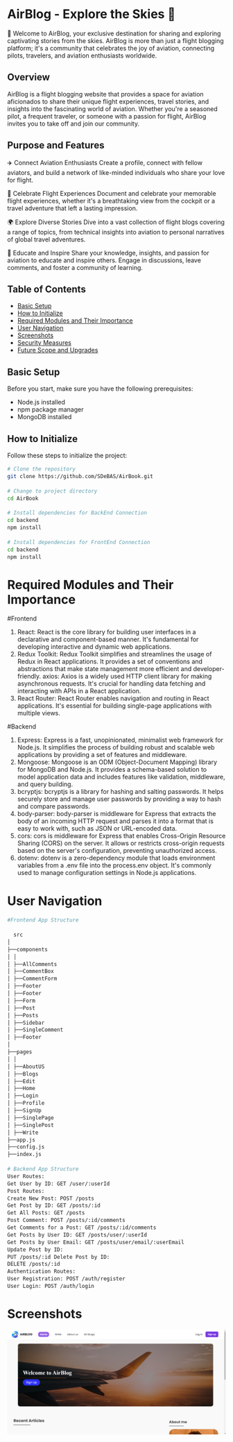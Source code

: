 # AirBlog - Explore the Skies 🛫

🚀 Welcome to AirBlog, your exclusive destination for sharing and exploring captivating stories from the skies. AirBlog is more than just a flight blogging platform; it's a community that celebrates the joy of aviation, connecting pilots, travelers, and aviation enthusiasts worldwide.

## Overview

AirBlog is a flight blogging website that provides a space for aviation aficionados to share their unique flight experiences, travel stories, and insights into the fascinating world of aviation. Whether you're a seasoned pilot, a frequent traveler, or someone with a passion for flight, AirBlog invites you to take off and join our community.

## Purpose and Features
✈️ Connect Aviation Enthusiasts
Create a profile, connect with fellow aviators, and build a network of like-minded individuals who share your love for flight.

📖 Celebrate Flight Experiences
Document and celebrate your memorable flight experiences, whether it's a breathtaking view from the cockpit or a travel adventure that left a lasting impression.

🌍 Explore Diverse Stories
Dive into a vast collection of flight blogs covering a range of topics, from technical insights into aviation to personal narratives of global travel adventures.

🚀 Educate and Inspire
Share your knowledge, insights, and passion for aviation to educate and inspire others. Engage in discussions, leave comments, and foster a community of learning.

## Table of Contents

- [Basic Setup](#basic-setup)
- [How to Initialize](#how-to-initialize)
- [Required Modules and Their Importance](#required-modules-and-their-importance)
- [User Navigation](#user-navigation)
- [Screenshots](#screenshots)
- [Security Measures](#security-measures)
- [Future Scope and Upgrades](#future-scope-and-upgrades)


## Basic Setup

Before you start, make sure you have the following prerequisites:

- Node.js installed
- npm package manager
- MongoDB installed

## How to Initialize

Follow these steps to initialize the project:

```bash
# Clone the repository
git clone https://github.com/SDeBAS/AirBook.git

# Change to project directory
cd AirBook

# Install dependencies for BackEnd Connection
cd backend
npm install

# Install dependencies for FrontEnd Connection
cd backend
npm install
```
# Required Modules and Their Importance

#Frontend
1. React: React is the core library for building user interfaces in a declarative and component-based manner. It's fundamental for developing interactive and dynamic web applications.
2. Redux Toolkit: Redux Toolkit simplifies and streamlines the usage of Redux in React applications. It provides a set of conventions and abstractions that make state management more efficient and developer-friendly.
axios: Axios is a widely used HTTP client library for making asynchronous requests. It's crucial for handling data fetching and interacting with APIs in a React application.
3. React Router: React Router enables navigation and routing in React applications. It's essential for building single-page applications with multiple views.

#Backend

1. Express: Express is a fast, unopinionated, minimalist web framework for Node.js. It simplifies the process of building robust and scalable web applications by providing a set of features and middleware.
2. Mongoose: Mongoose is an ODM (Object-Document Mapping) library for MongoDB and Node.js. It provides a schema-based solution to model application data and includes features like validation, middleware, and query building.
3. bcryptjs: bcryptjs is a library for hashing and salting passwords. It helps securely store and manage user passwords by providing a way to hash and compare passwords.
4. body-parser: body-parser is middleware for Express that extracts the body of an incoming HTTP request and parses it into a format that is easy to work with, such as JSON or URL-encoded data.
5. cors: cors is middleware for Express that enables Cross-Origin Resource Sharing (CORS) on the server. It allows or restricts cross-origin requests based on the server's configuration, preventing unauthorized access.
6. dotenv: dotenv is a zero-dependency module that loads environment variables from a .env file into the process.env object. It's commonly used to manage configuration settings in Node.js applications.

# User Navigation

```bash
#Frontend App Structure 

  src
│
├──components
│ │
│ ├──AllComments
│ ├──CommentBox
│ ├──CommentForm
│ ├──Footer
│ ├──Footer
│ ├──Form
│ ├──Post
│ ├──Posts
│ ├──Sidebar
│ ├──SingleComment
│ ├──Footer
│
├──pages
│ │
│ ├──AboutUS
│ ├──Blogs
│ ├──Edit
│ ├──Home
│ ├──Login
│ ├──Profile
│ ├──SignUp
│ ├──SinglePage
│ ├──SinglePost
│ ├──Write
├──app.js
├──config.js
├──index.js

# Backend App Structure
User Routes:
Get User by ID: GET /user/:userId
Post Routes:
Create New Post: POST /posts
Get Post by ID: GET /posts/:id
Get All Posts: GET /posts
Post Comment: POST /posts/:id/comments
Get Comments for a Post: GET /posts/:id/comments
Get Posts by User ID: GET /posts/user/:userId
Get Posts by User Email: GET /posts/user/email/:userEmail
Update Post by ID:
PUT /posts/:id Delete Post by ID:
DELETE /posts/:id
Authentication Routes:
User Registration: POST /auth/register
User Login: POST /auth/login
```

# Screenshots

<img src="screenshots/1.png" alt="Logo">

